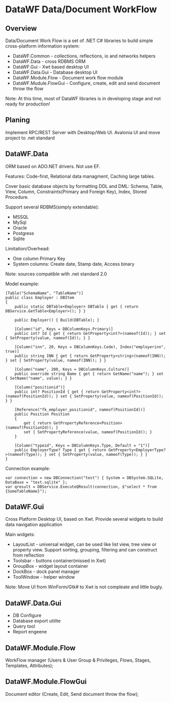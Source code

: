 # DataWF Data/Document WorkFlow

## Overview

Data/Document Work Flow is a set of .NET C# libraries to build simple cross-platform information system:

- DataWF.Common - collections, reflections, io and networks helpers
- DataWF.Data - cross RDBMS ORM
- DataWF.Gui - Xwt based desktop UI
- DataWF.Data.Gui - Database desktop UI
- DataWF.Module.Flow - Document work flow module
- DataWF.Mudule.FlowGui - Configure, create, edit and send document throw the flow

Note: At this time, most of DataWF libraries is in developing stage and not ready for production!

## Planing

Implement RPC/REST Server with Desktop/Web UI.
Avalonia UI and move project to .net standard

## DataWF.Data

ORM based on ADO.NET drivers. Not use EF.

Features: Code-first, Relational data managment, Caching large tables.

Cover basic database objects by formatting DDL and DML: Schema, Table, View, Column, Constraints(Primary and Foreign Key), Index, Stored Procedure.

Support several RDBMS(simply extendable):

- MSSQL
- MySql
- Oracle
- Postgress
- Sqlite

Limitation/Overhead:

- One column Primary Key
- System columns: Create date, Stamp date, Access binary

Note: sources compatible with .net standard 2.0

Model example:

    [Table("SchemaName", "TableName")]
    public class Employer : DBItem
    {
        public static DBTable<Employer> DBTable { get { return DBService.GetTable<Employer>(); } }

        public Employer() { Build(DBTable); }

        [Column("id", Keys = DBColumnKeys.Primary)]
        public int? Id { get { return GetProperty<int?>(nameof(Id)); } set { SetProperty(value, nameof(Id)); } }

        [Column("inn", 20, Keys = DBColumnKeys.Code), Index("employerinn", true)]
        public string INN { get { return GetProperty<string>(nameof(INN)); } set { SetProperty(value, nameof(INN)); } }

        [Column("name", 200, Keys = DBColumnKeys.Culture)]
        public override string Name { get { return GetName("name"); } set { SetName("name", value); } }

        [Column("positionid")]
        public int? PositionId { get { return GetProperty<int?>(nameof(PositionId)); } set { SetProperty(value, nameof(PositionId)); } }

        [Reference("fk_employer_positionid", nameof(PositionId))]
        public Position Position
        {
            get { return GetPropertyReference<Position>(nameof(PositionId)); }
            set { SetPropertyReference(value, nameof(PositionId)); }
        }

        [Column("typeid", Keys = DBColumnKeys.Type, Default = "1")]
        public EmployerType? Type { get { return GetProperty<EmployerType?>(nameof(Type)); } set { SetProperty(value, nameof(Type)); } }
    }

Connection example:

    var connection = new DBConnection("test") { System = DBSystem.SQLite, DataBase = "test.sqlite" };
    var qresult = DBService.ExecuteQResult(connection, $"select * from {SomeTableName}");

## DataWF.Gui

Cross Platform Desktop UI, based on Xwt. Provide several widgets to build data navigation application

Main widgets:

- LayoutList - universal widget, can be used like list view, tree view or property view. Support sorting, grouping, filtering and can construct from reflection
- Toolsbar - buttons container(missed in Xwt)
- GroupBox - widget layout container
- DockBox - dock panel manager
- ToolWindow - helper window

Note: Move UI from WinForm/Gtk# to Xwt is not compleate and little bugly.

## DataWF.Data.Gui

- DB Configure
- Database export utilite
- Query tool
- Report engeene

## DataWF.Module.Flow

WorkFlow manager (Users & User Group & Privileges, Flows, Stages, Templates, Attributes);

## DataWF.Module.FlowGui

Document editor (Create, Edit, Send document throw the flow);
